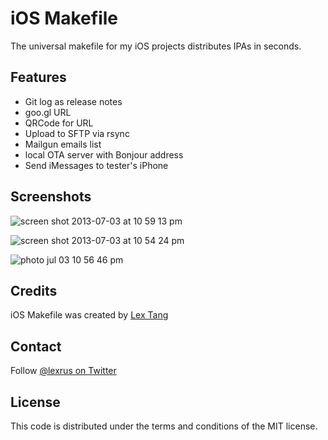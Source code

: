 # iOS Makefile
The universal makefile for my iOS projects distributes IPAs in seconds.

## Features
* Git log as release notes
* goo.gl URL
* QRCode for URL
* Upload to SFTP via rsync
* Mailgun emails list
* local OTA server with Bonjour address
* Send iMessages to tester's iPhone

## Screenshots
![screen shot 2013-07-03 at 10 59 13 pm](https://f.cloud.github.com/assets/219689/744065/8faf92da-e3f4-11e2-9b97-889543a27fd4.png)

![screen shot 2013-07-03 at 10 54 24 pm](https://f.cloud.github.com/assets/219689/744070/a4b57866-e3f4-11e2-96f8-624b1c0c71da.png)

![photo jul 03 10 56 46 pm](https://f.cloud.github.com/assets/219689/744074/af12b422-e3f4-11e2-9ffe-2687d2790b3b.png)

## Credits
iOS Makefile was created by [Lex Tang](http://lextang.com/)

## Contact
Follow [@lexrus on Twitter](https://twitter.com/lexrus)

## License
This code is distributed under the terms and conditions of the MIT license.